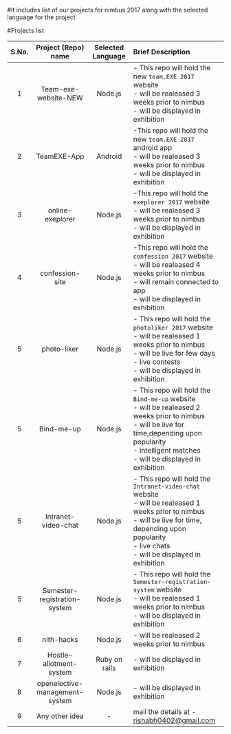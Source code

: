 #It includes list of our projects for nimbus 2017 along with the selected language for the project

#Projects list

|S.No.| Project (Repo) name  | Selected  Language    | Brief Description  |
|:-----:|:-----------------:|:-------------------------:|:--------------|
|1| Team-exe-website-NEW | Node.js | - This repo will hold the new `team.EXE 2017` website <br>- will be realeased 3 weeks prior to nimbus <br>- will be displayed in exhibition|
|2|TeamEXE-App | Android | -This repo will hold the new `team.EXE 2017` android app <br>- will be realeased 3 weeks prior to nimbus<br>- will be displayed in exhibition |
|3| online-exeplorer | Node.js | -This repo will hold the `exeplorer 2017` website <br>- will be realeased 3 weeks prior to nimbus <br>- will be displayed in exhibition |
|4| confession-site | Node.js |-This repo will hold the `confession 2017` website <br>- will be realeased 4 weeks prior to nimbus <br>- will remain connected to app<br>- will be displayed in exhibition |
|5| photo-liker | Node.js | - This repo will hold the `photoliker 2017` website <br>- will be realeased 1 weeks prior to nimbus <br>- will be live for few days <br>- live contests <br>- will be displayed in exhibition|
|5| Bind-me-up | Node.js | - This repo will hold the `Bind-me-up` website <br>- will be realeased 2 weeks prior to nimbus <br>- will be live for time,depending upon popularity <br>- intelligent matches <br>- will be displayed in exhibition|
|5| Intranet-video-chat | Node.js | - This repo will hold the `Intranet-video-chat` website <br>- will be realeased 1 weeks prior to nimbus <br>- will be live for time, depending upon popularity <br>- live chats <br>- will be displayed in exhibition|
|5| Semester-registration-system | Node.js | - This repo will hold the `Semester-registration-system` website <br>- will be realeased 1 weeks prior to nimbus <br>- will be displayed in exhibition|
|6| nith-hacks | Node.js | - will be realeased 2 weeks prior to nimbus|
|7|  Hostle-allotment-system | Ruby on rails | - will be displayed in exhibition |
|8|  openelective-management-system | Node.js | - will be displayed in exhibition |
|9| Any other idea | - | mail the details at -  rishabh0402@gmail.com |

